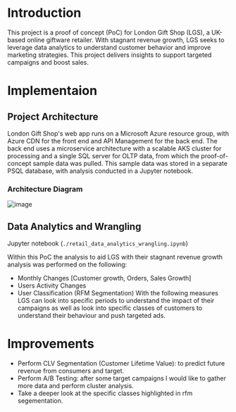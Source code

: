 # Introduction
This project is a proof of concept (PoC) for London Gift Shop (LGS), a UK-based online giftware retailer. With 
stagnant revenue growth, LGS seeks to leverage data analytics to understand customer behavior and improve 
marketing strategies. This project delivers insights to support targeted campaigns and boost sales.

# Implementaion

## Project Architecture
London Gift Shop's web app runs on a Microsoft Azure resource group, with Azure CDN for the front end and
API Management for the back end. The back end uses a microservice architecture with a scalable AKS cluster
for processing and a single SQL server for OLTP data, from which the proof-of-concept sample data was pulled.
This sample data was stored in a separate PSQL database, with analysis conducted in a Jupyter notebook.

### Architecture Diagram 
![image](https://github.com/user-attachments/assets/6871e9b2-a96c-439a-bd1b-81cd945eade5)


## Data Analytics and Wrangling
Jupyter notebook (`./retail_data_analytics_wrangling.ipynb`)

Within this PoC the analysis to aid LGS with their stagnant revenue growth analysis was performed on the following:
- Monthly Changes [Customer growth, Orders, Sales Growth]
- Users Activity Changes
- User Classification (RFM Segmentation)
With the following measures LGS can look into specific periods to understand the impact of their campaigns
as well as look into specific classes of customers to understand their behaviour and push targeted ads.  

# Improvements
- Perform CLV Segmentation (Customer Lifetime Value): to predict future revenue from consumers and target.
- Perform A/B Testing: after some target campaigns I would like to gather more data and perform cluster analysis.
- Take a deeper look at the specific classes highlighted in rfm segementation.
